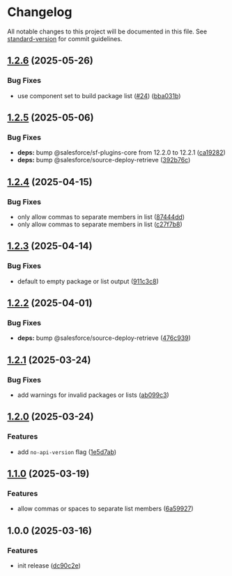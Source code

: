 <!-- markdownlint-disable MD024 MD025 -->
<!-- markdown-link-check-disable -->

# Changelog

All notable changes to this project will be documented in this file. See [standard-version](https://github.com/conventional-changelog/standard-version) for commit guidelines.

## [1.2.6](https://github.com/mcarvin8/sf-package-list/compare/v1.2.5...v1.2.6) (2025-05-26)


### Bug Fixes

* use component set to build package list ([#24](https://github.com/mcarvin8/sf-package-list/issues/24)) ([bba031b](https://github.com/mcarvin8/sf-package-list/commit/bba031b89716db830a1018d0a00ae19e080c9531))

## [1.2.5](https://github.com/mcarvin8/sf-package-list/compare/v1.2.4...v1.2.5) (2025-05-06)


### Bug Fixes

* **deps:** bump @salesforce/sf-plugins-core from 12.2.0 to 12.2.1 ([ca19282](https://github.com/mcarvin8/sf-package-list/commit/ca192823c106812261c0a3f51010839a09c5de17))
* **deps:** bump @salesforce/source-deploy-retrieve ([392b76c](https://github.com/mcarvin8/sf-package-list/commit/392b76c2f578c35a0394ed5eafeedf834d94218f))

## [1.2.4](https://github.com/mcarvin8/sf-package-list/compare/v1.2.3...v1.2.4) (2025-04-15)


### Bug Fixes

* only allow commas to separate members in list ([87444dd](https://github.com/mcarvin8/sf-package-list/commit/87444ddd8bafee6490c48d5cb75099ed7288f510))
* only allow commas to separate members in list ([c27f7b8](https://github.com/mcarvin8/sf-package-list/commit/c27f7b80134d0e393b05fb328e5cabd9b6f2d87b))

## [1.2.3](https://github.com/mcarvin8/sf-package-list/compare/v1.2.2...v1.2.3) (2025-04-14)


### Bug Fixes

* default to empty package or list output ([911c3c8](https://github.com/mcarvin8/sf-package-list/commit/911c3c8a27cd4268513f15f1ace6bf2383b4a18d))

## [1.2.2](https://github.com/mcarvin8/sf-package-list/compare/v1.2.1...v1.2.2) (2025-04-01)


### Bug Fixes

* **deps:** bump @salesforce/source-deploy-retrieve ([476c939](https://github.com/mcarvin8/sf-package-list/commit/476c93945783a24d528d468cf340b5ad00150209))

## [1.2.1](https://github.com/mcarvin8/sf-package-list/compare/v1.2.0...v1.2.1) (2025-03-24)


### Bug Fixes

* add warnings for invalid packages or lists ([ab099c3](https://github.com/mcarvin8/sf-package-list/commit/ab099c32081daff5f66d3ce19b9c2cd9db6e0ba9))

## [1.2.0](https://github.com/mcarvin8/sf-package-list/compare/v1.1.0...v1.2.0) (2025-03-24)


### Features

* add `no-api-version` flag ([1e5d7ab](https://github.com/mcarvin8/sf-package-list/commit/1e5d7abd6b23b4e8da642dbad2957dac8f1ba28c))

## [1.1.0](https://github.com/mcarvin8/sf-package-list/compare/v1.0.0...v1.1.0) (2025-03-19)


### Features

* allow commas or spaces to separate list members ([6a59927](https://github.com/mcarvin8/sf-package-list/commit/6a5992701a4b77f203be0f3a2e5ac28a812ef11d))

## 1.0.0 (2025-03-16)


### Features

* init release ([dc90c2e](https://github.com/mcarvin8/sf-package-list/commit/dc90c2e5702aa7f870afaea7d90d73e929a9e6fe))

